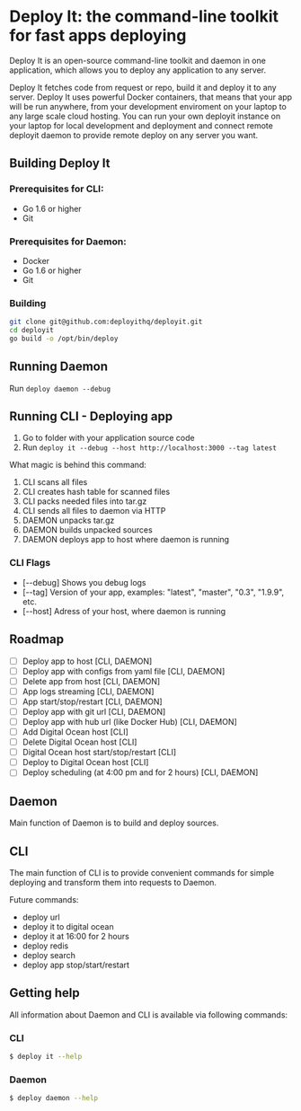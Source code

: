 # Deploy It: the command-line toolkit for fast apps deploying

Deploy It is an open-source command-line toolkit and daemon in one application, which allows you to deploy any application to any server.

Deploy It fetches code from request or repo, build it and deploy it to any server. 
Deploy It uses powerful Docker containers, that means that your app will be run anywhere, from your development enviroment on your laptop to any large scale cloud hosting. 
You can run your own deployit instance on your laptop for local development and deployment and connect remote deployit daemon to provide remote deploy on any server you want.

## Building Deploy It

### Prerequisites for CLI:
- Go 1.6 or higher
- Git

### Prerequisites for Daemon:
- Docker
- Go 1.6 or higher
- Git

### Building
```bash
git clone git@github.com:deployithq/deployit.git
cd deployit
go build -o /opt/bin/deploy
```

## Running Daemon
Run `deploy daemon --debug`

## Running CLI - Deploying app #
1. Go to folder with your application source code
2. Run `deploy it --debug --host http://localhost:3000 --tag latest`

What magic is behind this command:
1. CLI scans all files
2. CLI creates hash table for scanned files
3. CLI packs needed files into tar.gz
2. CLI sends all files to daemon via HTTP
3. DAEMON unpacks tar.gz
4. DAEMON builds unpacked sources
5. DAEMON deploys app to host where daemon is running

### CLI Flags
* [--debug] Shows you debug logs
* [--tag] Version of your app, examples: "latest", "master", "0.3", "1.9.9", etc.
* [--host] Adress of your host, where daemon is running

## Roadmap
- [ ] Deploy app to host [CLI, DAEMON]
- [ ] Deploy app with configs from yaml file [CLI, DAEMON] 
- [ ] Delete app from host [CLI, DAEMON]
- [ ] App logs streaming [CLI, DAEMON]
- [ ] App start/stop/restart [CLI, DAEMON]
- [ ] Deploy app with git url [CLI, DAEMON]
- [ ] Deploy app with hub url (like Docker Hub) [CLI, DAEMON]
- [ ] Add Digital Ocean host [CLI]
- [ ] Delete Digital Ocean host [CLI]
- [ ] Digital Ocean host start/stop/restart [CLI]
- [ ] Deploy to Digital Ocean host [CLI]
- [ ] Deploy scheduling (at 4:00 pm and for 2 hours) [CLI, DAEMON]

## Daemon

Main function of Daemon is to build and deploy sources. 

## CLI

The main function of CLI is to provide convenient commands for simple deploying and transform them into requests to Daemon.

Future commands:
* deploy url
* deploy it to digital ocean
* deploy it at 16:00 for 2 hours
* deploy redis
* deploy search <service>
* deploy app stop/start/restart

## Getting help

All information about Daemon and CLI is available via following commands:

### CLI
```bash
$ deploy it --help
```

### Daemon
```bash
$ deploy daemon --help
```
